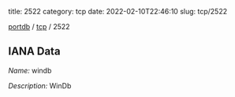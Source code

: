 title: 2522
category: tcp
date: 2022-02-10T22:46:10
slug: tcp/2522

[portdb](/) / [tcp](/category/tcp.html) / 2522


## IANA Data

_Name:_ windb

_Description:_ WinDb

